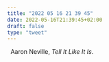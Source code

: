 ```yaml
---
title: "2022 05 16 21 39 45"
date: 2022-05-16T21:39:45+02:00
draft: false
type: "tweet"
---
```


<a href="" class="iconfont icon-music" title="rss"></a> &nbsp; Aaron Neville, _Tell It Like It Is_.
